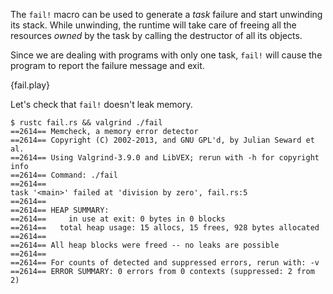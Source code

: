 The `fail!` macro can be used to generate a *task* failure and start unwinding
its stack. While unwinding, the runtime will take care of freeing all the
resources *owned* by the task by calling the destructor of all its objects.

Since we are dealing with programs with only one task, `fail!` will cause the
program to report the failure message and exit.

{fail.play}

Let's check that `fail!` doesn't leak memory.

```
$ rustc fail.rs && valgrind ./fail
==2614== Memcheck, a memory error detector
==2614== Copyright (C) 2002-2013, and GNU GPL'd, by Julian Seward et al.
==2614== Using Valgrind-3.9.0 and LibVEX; rerun with -h for copyright info
==2614== Command: ./fail
==2614==
task '<main>' failed at 'division by zero', fail.rs:5
==2614==
==2614== HEAP SUMMARY:
==2614==     in use at exit: 0 bytes in 0 blocks
==2614==   total heap usage: 15 allocs, 15 frees, 928 bytes allocated
==2614==
==2614== All heap blocks were freed -- no leaks are possible
==2614==
==2614== For counts of detected and suppressed errors, rerun with: -v
==2614== ERROR SUMMARY: 0 errors from 0 contexts (suppressed: 2 from 2)
```
